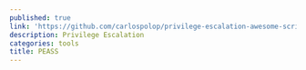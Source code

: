 ```yaml
---
published: true
link: 'https://github.com/carlospolop/privilege-escalation-awesome-scripts-suite'
description: Privilege Escalation
categories: tools
title: PEASS
---
```

